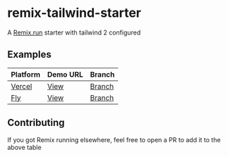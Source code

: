 # remix-tailwind-starter

A [Remix.run](https://remix.run) starter with tailwind 2 configured

## Examples
| Platform                     | Demo URL                                  | Branch                                                                        |
|------------------------------|-------------------------------------------|-------------------------------------------------------------------------------|
| [Vercel](https://vercel.com) | [View](https://remix-tailwind.vercel.app) | [Branch](https://github.com/mcansh/remix-tailwind-starter/tree/main)          |
| [Fly](https://fly.io)        | [View](https://remix.mcan.sh)             | [Branch](https://github.com/mcansh/remix-tailwind-starter/tree/deploy/fly.io) |


## Contributing

If you got Remix running elsewhere, feel free to open a PR to add it to the above table
